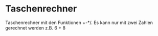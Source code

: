 # Taschenrechner
Taschenrechner mit den Funktionen +-*/.
Es kann nur mit zwei Zahlen gerechnet werden 
z.B. 6 + 8 

